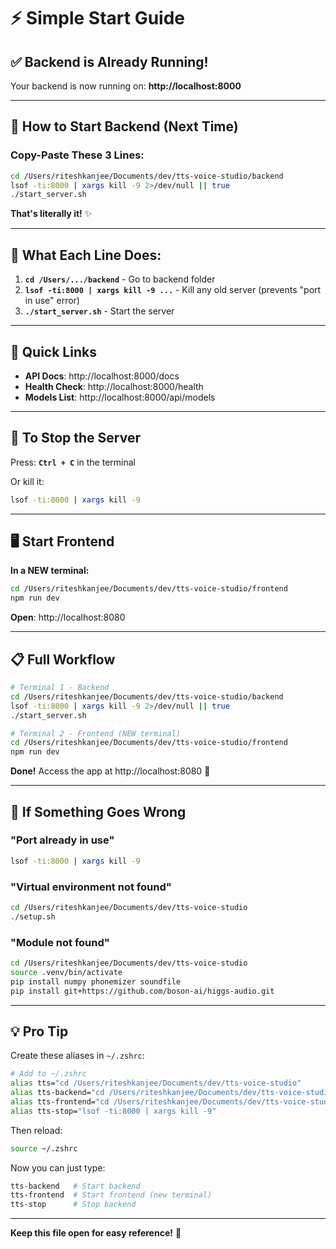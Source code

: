 # ⚡ Simple Start Guide

## ✅ Backend is Already Running!

Your backend is now running on: **http://localhost:8000**

---

## 🚀 How to Start Backend (Next Time)

### Copy-Paste These 3 Lines:

```bash
cd /Users/riteshkanjee/Documents/dev/tts-voice-studio/backend
lsof -ti:8000 | xargs kill -9 2>/dev/null || true
./start_server.sh
```

**That's literally it!** ✨

---

## 📖 What Each Line Does:

1. **`cd /Users/.../backend`** - Go to backend folder
2. **`lsof -ti:8000 | xargs kill -9 ...`** - Kill any old server (prevents "port in use" error)
3. **`./start_server.sh`** - Start the server

---

## 🎯 Quick Links

- **API Docs**: http://localhost:8000/docs
- **Health Check**: http://localhost:8000/health
- **Models List**: http://localhost:8000/api/models

---

## 🛑 To Stop the Server

Press: **`Ctrl + C`** in the terminal

Or kill it:
```bash
lsof -ti:8000 | xargs kill -9
```

---

## 🖥️ Start Frontend

**In a NEW terminal:**

```bash
cd /Users/riteshkanjee/Documents/dev/tts-voice-studio/frontend
npm run dev
```

**Open**: http://localhost:8080

---

## 📋 Full Workflow

```bash
# Terminal 1 - Backend
cd /Users/riteshkanjee/Documents/dev/tts-voice-studio/backend
lsof -ti:8000 | xargs kill -9 2>/dev/null || true
./start_server.sh

# Terminal 2 - Frontend (NEW terminal)
cd /Users/riteshkanjee/Documents/dev/tts-voice-studio/frontend
npm run dev
```

**Done!** Access the app at http://localhost:8080 🎉

---

## 🔧 If Something Goes Wrong

### "Port already in use"
```bash
lsof -ti:8000 | xargs kill -9
```

### "Virtual environment not found"
```bash
cd /Users/riteshkanjee/Documents/dev/tts-voice-studio
./setup.sh
```

### "Module not found"
```bash
cd /Users/riteshkanjee/Documents/dev/tts-voice-studio
source .venv/bin/activate
pip install numpy phonemizer soundfile
pip install git+https://github.com/boson-ai/higgs-audio.git
```

---

## 💡 Pro Tip

Create these aliases in `~/.zshrc`:

```bash
# Add to ~/.zshrc
alias tts="cd /Users/riteshkanjee/Documents/dev/tts-voice-studio"
alias tts-backend="cd /Users/riteshkanjee/Documents/dev/tts-voice-studio/backend && lsof -ti:8000 | xargs kill -9 2>/dev/null; ./start_server.sh"
alias tts-frontend="cd /Users/riteshkanjee/Documents/dev/tts-voice-studio/frontend && npm run dev"
alias tts-stop="lsof -ti:8000 | xargs kill -9"
```

Then reload:
```bash
source ~/.zshrc
```

Now you can just type:
```bash
tts-backend   # Start backend
tts-frontend  # Start frontend (new terminal)
tts-stop      # Stop backend
```

---

**Keep this file open for easy reference!** 📌

